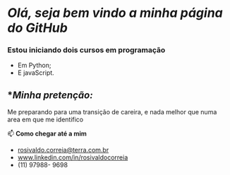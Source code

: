 # _Olá,  seja bem vindo a minha página do GitHub_

###  **Estou iniciando dois cursos em programação**
- Em Python;
- E javaScript.

## **Minha pretenção:*

Me preparando para uma transição de careira, e nada melhor que numa area em que me identifico

📫  **Como chegar até a mim**

-   rosivaldo.correia@terra.com.br 
-   www.linkedin.com/in/rosivaldocorreia
-   (11) 97988- 9698

<!---
Rosivaldo01/Rosivaldo01 is a ✨ special ✨ repository because its `README.md` (this file) appears on your GitHub profile.
You can click the Preview link to take a look at your changes.
--->
